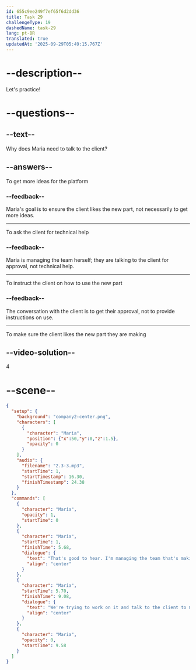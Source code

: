 ```yaml
---
id: 655c9ee249f7ef65f6d2dd36
title: Task 29
challengeType: 19
dashedName: task-29
lang: pt-BR
translated: true
updatedAt: '2025-09-29T05:49:15.767Z'
---
```


<!-- (Audio) Maria: That's good to hear. I'm managing the team that's making a new part for the client's platform. We're trying to work on it and talk to the client to make sure they like it. -->

# --description--

Let's practice!

# --questions--

## --text--

Why does Maria need to talk to the client?

## --answers--

To get more ideas for the platform

### --feedback--

Maria's goal is to ensure the client likes the new part, not necessarily to get more ideas.

---

To ask the client for technical help

### --feedback--

Maria is managing the team herself; they are talking to the client for approval, not technical help.

---

To instruct the client on how to use the new part

### --feedback--

The conversation with the client is to get their approval, not to provide instructions on use.

---

To make sure the client likes the new part they are making

## --video-solution--

4

# --scene--

```json
{
  "setup": {
    "background": "company2-center.png",
    "characters": [
      {
        "character": "Maria",
        "position": {"x":50,"y":0,"z":1.5},
        "opacity": 0
      }
    ],
    "audio": {
      "filename": "2.3-3.mp3",
      "startTime": 1,
      "startTimestamp": 16.30,
      "finishTimestamp": 24.38
    }
  },
  "commands": [
    {
      "character": "Maria",
      "opacity": 1,
      "startTime": 0
    },
    {
      "character": "Maria",
      "startTime": 1,
      "finishTime": 5.68,
      "dialogue": {
        "text": "That's good to hear. I'm managing the team that's making a new part for the clients platform.",
        "align": "center"
      }
    },
    {
      "character": "Maria",
      "startTime": 5.70,
      "finishTime": 9.08,
      "dialogue": {
        "text": "We're trying to work on it and talk to the client to make sure they like it.",
        "align": "center"
      }
    },
    {
      "character": "Maria",
      "opacity": 0,
      "startTime": 9.58
    }
  ]
}
```
